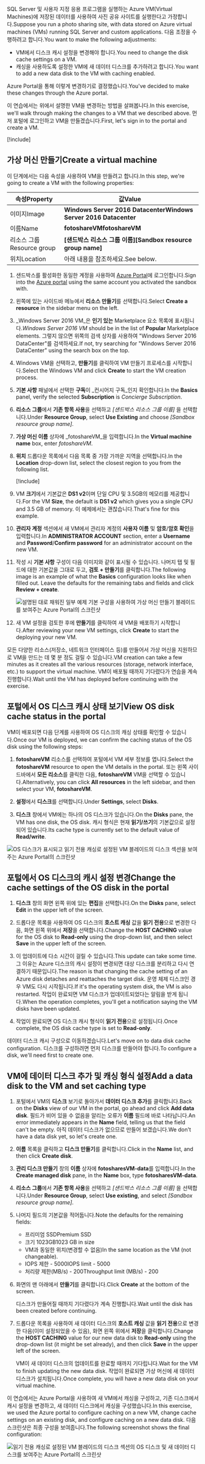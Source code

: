 
<span data-ttu-id="981c0-101">SQL Server 및 사용자 지정 응용 프로그램을 실행하는 Azure VM(Virtual Machines)에 저장된 데이터를 사용하여 사진 공유 사이트를 실행한다고 가정합니다.</span><span class="sxs-lookup"><span data-stu-id="981c0-101">Suppose you run a photo sharing site, with data stored on Azure virtual machines (VMs) running SQL Server and custom applications.</span></span> <span data-ttu-id="981c0-102">다음 조정을 수행하려고 합니다.</span><span class="sxs-lookup"><span data-stu-id="981c0-102">You want to make the following adjustments:</span></span>

- <span data-ttu-id="981c0-103">VM에서 디스크 캐시 설정을 변경해야 합니다.</span><span class="sxs-lookup"><span data-stu-id="981c0-103">You need to change the disk cache settings on a VM.</span></span>
- <span data-ttu-id="981c0-104">캐싱을 사용하도록 설정한 VM에 새 데이터 디스크를 추가하려고 합니다.</span><span class="sxs-lookup"><span data-stu-id="981c0-104">You want to add a new data disk to the VM with caching enabled.</span></span>

<span data-ttu-id="981c0-105">Azure Portal을 통해 이렇게 변경하기로 결정했습니다.</span><span class="sxs-lookup"><span data-stu-id="981c0-105">You've decided to make these changes through the Azure portal.</span></span>

<span data-ttu-id="981c0-106">이 연습에서는 위에서 설명한 VM을 변경하는 방법을 살펴봅니다.</span><span class="sxs-lookup"><span data-stu-id="981c0-106">In this exercise, we'll walk through making the changes to a VM that we described above.</span></span> <span data-ttu-id="981c0-107">먼저 포털에 로그인하고 VM을 만들겠습니다.</span><span class="sxs-lookup"><span data-stu-id="981c0-107">First, let's sign in to the portal and create a VM.</span></span>

[!include[](../../../includes/azure-sandbox-activate.md)]

## <a name="create-a-virtual-machine"></a><span data-ttu-id="981c0-108">가상 머신 만들기</span><span class="sxs-lookup"><span data-stu-id="981c0-108">Create a virtual machine</span></span>

<span data-ttu-id="981c0-109">이 단계에서는 다음 속성을 사용하여 VM을 만들려고 합니다.</span><span class="sxs-lookup"><span data-stu-id="981c0-109">In this step, we're going to create a VM with the following properties:</span></span>

| <span data-ttu-id="981c0-110">속성</span><span class="sxs-lookup"><span data-stu-id="981c0-110">Property</span></span>        | <span data-ttu-id="981c0-111">값</span><span class="sxs-lookup"><span data-stu-id="981c0-111">Value</span></span>   |
|-----------------|---------|
| <span data-ttu-id="981c0-112">이미지</span><span class="sxs-lookup"><span data-stu-id="981c0-112">Image</span></span>           | <span data-ttu-id="981c0-113">**Windows Server 2016 Datacenter**</span><span class="sxs-lookup"><span data-stu-id="981c0-113">**Windows Server 2016 Datacenter**</span></span> |
| <span data-ttu-id="981c0-114">이름</span><span class="sxs-lookup"><span data-stu-id="981c0-114">Name</span></span>            | <span data-ttu-id="981c0-115">**fotoshareVM**</span><span class="sxs-lookup"><span data-stu-id="981c0-115">**fotoshareVM**</span></span> |
| <span data-ttu-id="981c0-116">리소스 그룹</span><span class="sxs-lookup"><span data-stu-id="981c0-116">Resource group</span></span>  |   <span data-ttu-id="981c0-117">**<rgn>[샌드박스 리소스 그룹 이름]</rgn>**</span><span class="sxs-lookup"><span data-stu-id="981c0-117">**<rgn>[Sandbox resource group name]</rgn>**</span></span> |
| <span data-ttu-id="981c0-118">위치</span><span class="sxs-lookup"><span data-stu-id="981c0-118">Location</span></span>        | <span data-ttu-id="981c0-119">아래 내용을 참조하세요.</span><span class="sxs-lookup"><span data-stu-id="981c0-119">See below.</span></span> |

1. <span data-ttu-id="981c0-120">샌드박스를 활성화한 동일한 계정을 사용하여 [Azure Portal](https://portal.azure.com/triplecrownlabs.onmicrosoft.com?azure-portal=true)에 로그인합니다.</span><span class="sxs-lookup"><span data-stu-id="981c0-120">Sign into the [Azure portal](https://portal.azure.com/triplecrownlabs.onmicrosoft.com?azure-portal=true) using the same account you activated the sandbox with.</span></span>

1. <span data-ttu-id="981c0-121">왼쪽에 있는 사이드바 메뉴에서 **리소스 만들기**를 선택합니다.</span><span class="sxs-lookup"><span data-stu-id="981c0-121">Select **Create a resource** in the sidebar menu on the left.</span></span>

1. <span data-ttu-id="981c0-122">_Windows Server 2016 VM_은 **인기 있는** Marketplace 요소 목록에 표시됩니다.</span><span class="sxs-lookup"><span data-stu-id="981c0-122">_Windows Server 2016 VM_ should be in the list of **Popular** Marketplace elements.</span></span> <span data-ttu-id="981c0-123">그렇지 않으면 위쪽의 검색 상자를 사용하여 "Windows Server 2016 DataCenter"를 검색하세요.</span><span class="sxs-lookup"><span data-stu-id="981c0-123">If not, try searching for "Windows Server 2016 DataCenter" using the search box on the top.</span></span>

1. <span data-ttu-id="981c0-124">Windows VM을 선택하고, **만들기**를 클릭하여 VM 만들기 프로세스를 시작합니다.</span><span class="sxs-lookup"><span data-stu-id="981c0-124">Select the Windows VM and click **Create** to start the VM creation process.</span></span>

1. <span data-ttu-id="981c0-125">**기본 사항** 패널에서 선택한 **구독**이 _컨시어지 구독_인지 확인합니다.</span><span class="sxs-lookup"><span data-stu-id="981c0-125">In the **Basics** panel, verify the selected **Subscription** is _Concierge Subscription_.</span></span>

1. <span data-ttu-id="981c0-126">**리소스 그룹**에서 **기존 항목 사용**을 선택하고 _<rgn>[샌드박스 리소스 그룹 이름]</rgn>_ 을 선택합니다.</span><span class="sxs-lookup"><span data-stu-id="981c0-126">Under **Resource Group**, select **Use Existing** and choose _<rgn>[Sandbox resource group name]</rgn>_.</span></span>

1. <span data-ttu-id="981c0-127">**가상 머신 이름** 상자에 _fotoshareVM_을 입력합니다.</span><span class="sxs-lookup"><span data-stu-id="981c0-127">In the **Virtual machine name** box, enter _fotoshareVM_.</span></span>

1. <span data-ttu-id="981c0-128">**위치** 드롭다운 목록에서 다음 목록 중 가장 가까운 지역을 선택합니다.</span><span class="sxs-lookup"><span data-stu-id="981c0-128">In the **Location** drop-down list, select the closest region to you from the following list.</span></span>

    [!include[](../../../includes/azure-sandbox-regions-first-mention-note-friendly.md)]

1. <span data-ttu-id="981c0-129">VM **크기**에서 기본값은 **DS1 v2**이며 단일 CPU 및 3.5GB의 메모리를 제공합니다.</span><span class="sxs-lookup"><span data-stu-id="981c0-129">For the VM **Size**, the default is **DS1 v2** which gives you a single CPU and 3.5 GB of memory.</span></span> <span data-ttu-id="981c0-130">이 예제에서는 괜찮습니다.</span><span class="sxs-lookup"><span data-stu-id="981c0-130">That's fine for this example.</span></span>

1. <span data-ttu-id="981c0-131">**관리자 계정** 섹션에서 새 VM에서 관리자 계정의 **사용자 이름** 및 **암호**/**암호 확인**을 입력합니다.</span><span class="sxs-lookup"><span data-stu-id="981c0-131">In **ADMINISTRATOR ACCOUNT** section, enter a **Username** and **Password**/**Confirm password** for an administrator account on the new VM.</span></span>

1. <span data-ttu-id="981c0-132">작성 시 **기본 사항** 구성이 다음 이미지와 같이 표시될 수 있습니다. 나머지 탭 및 필드에 대한 기본값을 그대로 두고, **검토 + 만들기**를 클릭합니다.</span><span class="sxs-lookup"><span data-stu-id="981c0-132">The following image is an example of what the **Basics** configuration looks like when filled out. Leave the defaults for the remaining tabs and fields and click **Review + create**.</span></span>

    ![설명된 대로 채워진 일부 예제 기본 구성을 사용하여 가상 머신 만들기 블레이드를 보여주는 Azure Portal의 스크린샷](../media/4-basics-vm.png)

1. <span data-ttu-id="981c0-134">새 VM 설정을 검토한 후에 **만들기**를 클릭하여 새 VM을 배포하기 시작합니다.</span><span class="sxs-lookup"><span data-stu-id="981c0-134">After reviewing your new VM settings, click **Create** to start the deploying your new VM.</span></span>

<span data-ttu-id="981c0-135">모든 다양한 리소스(저장소, 네트워크 인터페이스 등)를 만들어서 가상 머신을 지원하므로 VM을 만드는 데 몇 분 정도 걸릴 수 있습니다.</span><span class="sxs-lookup"><span data-stu-id="981c0-135">VM creation can take a few minutes as it creates all the various resources (storage, network interface, etc.) to support the virtual machine.</span></span> <span data-ttu-id="981c0-136">VM이 배포될 때까지 기다렸다가 연습을 계속 진행합니다.</span><span class="sxs-lookup"><span data-stu-id="981c0-136">Wait until the VM has deployed before continuing with the exercise.</span></span>

## <a name="view-os-disk-cache-status-in-the-portal"></a><span data-ttu-id="981c0-137">포털에서 OS 디스크 캐시 상태 보기</span><span class="sxs-lookup"><span data-stu-id="981c0-137">View OS disk cache status in the portal</span></span>

<span data-ttu-id="981c0-138">VM이 배포되면 다음 단계를 사용하여 OS 디스크의 캐싱 상태를 확인할 수 있습니다.</span><span class="sxs-lookup"><span data-stu-id="981c0-138">Once our VM is deployed, we can confirm the caching status of the OS disk using the following steps:</span></span>

1. <span data-ttu-id="981c0-139">**fotoshareVM** 리소스를 선택하여 포털에서 VM 세부 정보를 엽니다.</span><span class="sxs-lookup"><span data-stu-id="981c0-139">Select the **fotoshareVM** resource to open the VM details in the portal.</span></span> <span data-ttu-id="981c0-140">또는 왼쪽 사이드바에서 **모든 리소스**를 클릭한 다음, **fotoshareVM** VM을 선택할 수 있습니다.</span><span class="sxs-lookup"><span data-stu-id="981c0-140">Alternatively, you can click **All resources** in the left sidebar, and then select your VM, **fotoshareVM**.</span></span>

1. <span data-ttu-id="981c0-141">**설정**에서 **디스크**를 선택합니다.</span><span class="sxs-lookup"><span data-stu-id="981c0-141">Under **Settings**, select **Disks**.</span></span>

1. <span data-ttu-id="981c0-142">**디스크** 창에서 VM에는 하나의 OS 디스크가 있습니다.</span><span class="sxs-lookup"><span data-stu-id="981c0-142">On the **Disks** pane, the VM has one disk, the OS disk.</span></span> <span data-ttu-id="981c0-143">캐시 형식은 현재 **읽기/쓰기**의 기본값으로 설정되어 있습니다.</span><span class="sxs-lookup"><span data-stu-id="981c0-143">Its cache type is currently set to the default value of **Read/write**.</span></span>

![OS 디스크가 표시되고 읽기 전용 캐싱로 설정된 VM 블레이드의 디스크 섹션을 보여주는 Azure Portal의 스크린샷](../media/4-os-disk-rw.PNG)

## <a name="change-the-cache-settings-of-the-os-disk-in-the-portal"></a><span data-ttu-id="981c0-145">포털에서 OS 디스크의 캐시 설정 변경</span><span class="sxs-lookup"><span data-stu-id="981c0-145">Change the cache settings of the OS disk in the portal</span></span>

1. <span data-ttu-id="981c0-146">**디스크** 창의 화면 왼쪽 위에 있는 **편집**을 선택합니다.</span><span class="sxs-lookup"><span data-stu-id="981c0-146">On the **Disks** pane, select **Edit** in the upper left of the screen.</span></span>

1. <span data-ttu-id="981c0-147">드롭다운 목록을 사용하여 OS 디스크의 **호스트 캐싱** 값을 **읽기 전용**으로 변경한 다음, 화면 왼쪽 위에서 **저장**을 선택합니다.</span><span class="sxs-lookup"><span data-stu-id="981c0-147">Change the **HOST CACHING** value for the OS disk to **Read-only** using the drop-down list, and then select **Save** in the upper left of the screen.</span></span>

1. <span data-ttu-id="981c0-148">이 업데이트에 다소 시간이 걸릴 수 있습니다.</span><span class="sxs-lookup"><span data-stu-id="981c0-148">This update can take some time.</span></span> <span data-ttu-id="981c0-149">그 이유는 Azure 디스크의 캐시 설정이 변경되면 대상 디스크를 분리하고 다시 연결하기 때문입니다.</span><span class="sxs-lookup"><span data-stu-id="981c0-149">The reason is that changing the cache setting of an Azure disk detaches and reattaches the target disk.</span></span> <span data-ttu-id="981c0-150">운영 체제 디스크인 경우 VM도 다시 시작됩니다.</span><span class="sxs-lookup"><span data-stu-id="981c0-150">If it's the operating system disk, the VM is also restarted.</span></span> <span data-ttu-id="981c0-151">작업이 완료되면 VM 디스크가 업데이트되었다는 알림을 받게 됩니다.</span><span class="sxs-lookup"><span data-stu-id="981c0-151">When the operation completes, you'll get a notification saying the VM disks have been updated.</span></span>

1. <span data-ttu-id="981c0-152">작업이 완료되면 OS 디스크 캐시 형식이 **읽기 전용**으로 설정됩니다.</span><span class="sxs-lookup"><span data-stu-id="981c0-152">Once complete, the OS disk cache type is set to **Read-only**.</span></span>

<span data-ttu-id="981c0-153">데이터 디스크 캐시 구성으로 이동하겠습니다.</span><span class="sxs-lookup"><span data-stu-id="981c0-153">Let's move on to data disk cache configuration.</span></span> <span data-ttu-id="981c0-154">디스크를 구성하려면 먼저 디스크를 만들어야 합니다.</span><span class="sxs-lookup"><span data-stu-id="981c0-154">To configure a disk, we'll need first to create one.</span></span>

## <a name="add-a-data-disk-to-the-vm-and-set-caching-type"></a><span data-ttu-id="981c0-155">VM에 데이터 디스크 추가 및 캐싱 형식 설정</span><span class="sxs-lookup"><span data-stu-id="981c0-155">Add a data disk to the VM and set caching type</span></span>

1. <span data-ttu-id="981c0-156">포털에서 VM의 **디스크** 보기로 돌아가서 **데이터 디스크 추가**를 클릭합니다.</span><span class="sxs-lookup"><span data-stu-id="981c0-156">Back on the **Disks** view of our VM in the portal, go ahead and click **Add data disk**.</span></span> <span data-ttu-id="981c0-157">필드가 비어 있을 수 없음을 알리는 오류가 **이름** 필드에 바로 나타납니다.</span><span class="sxs-lookup"><span data-stu-id="981c0-157">An error immediately appears in the **Name** field, telling us that the field can't be empty.</span></span> <span data-ttu-id="981c0-158">아직 데이터 디스크가 없으므로 만들어 보겠습니다.</span><span class="sxs-lookup"><span data-stu-id="981c0-158">We don't have a data disk yet, so let's create one.</span></span>

1. <span data-ttu-id="981c0-159">**이름** 목록을 클릭하고 **디스크 만들기**를 클릭합니다.</span><span class="sxs-lookup"><span data-stu-id="981c0-159">Click in the **Name** list, and then click **Create disk**.</span></span>

1. <span data-ttu-id="981c0-160">**관리 디스크 만들기** 창의 **이름** 상자에 **fotosharesVM-data**를 입력합니다.</span><span class="sxs-lookup"><span data-stu-id="981c0-160">In the **Create managed disk** pane, in the **Name** box, type **fotosharesVM-data**.</span></span>

1. <span data-ttu-id="981c0-161">**리소스 그룹**에서 **기존 항목 사용**을 선택하고 _<rgn>[샌드박스 리소스 그룹 이름]</rgn>_ 을 선택합니다.</span><span class="sxs-lookup"><span data-stu-id="981c0-161">Under **Resource Group**, select **Use existing**, and select _<rgn>[Sandbox resource group name]</rgn>_.</span></span>

1. <span data-ttu-id="981c0-162">나머지 필드의 기본값을 적어둡니다.</span><span class="sxs-lookup"><span data-stu-id="981c0-162">Note the defaults for the remaining fields:</span></span>
    - <span data-ttu-id="981c0-163">프리미엄 SSD</span><span class="sxs-lookup"><span data-stu-id="981c0-163">Premium SSD</span></span>
    - <span data-ttu-id="981c0-164">크기 1023GB</span><span class="sxs-lookup"><span data-stu-id="981c0-164">1023 GB in size</span></span>
    - <span data-ttu-id="981c0-165">VM과 동일한 위치(변경할 수 없음)</span><span class="sxs-lookup"><span data-stu-id="981c0-165">In the same location as the VM (not changeable).</span></span>
    - <span data-ttu-id="981c0-166">IOPS 제한 - 5000</span><span class="sxs-lookup"><span data-stu-id="981c0-166">IOPS limit - 5000</span></span>
    - <span data-ttu-id="981c0-167">처리량 제한(MB/s) - 200</span><span class="sxs-lookup"><span data-stu-id="981c0-167">Throughput limit (MB/s) - 200</span></span>

1. <span data-ttu-id="981c0-168">화면의 맨 아래에서 **만들기**를 클릭합니다.</span><span class="sxs-lookup"><span data-stu-id="981c0-168">Click **Create** at the bottom of the screen.</span></span> 

    <span data-ttu-id="981c0-169">디스크가 만들어질 때까지 기다렸다가 계속 진행합니다.</span><span class="sxs-lookup"><span data-stu-id="981c0-169">Wait until the disk has been created before continuing.</span></span>

1. <span data-ttu-id="981c0-170">드롭다운 목록을 사용하여 새 데이터 디스크의 **호스트 캐싱** 값을 **읽기 전용**으로 변경한 다음(이미 설정되었을 수 있음), 화면 왼쪽 위에서 **저장**을 클릭합니다.</span><span class="sxs-lookup"><span data-stu-id="981c0-170">Change the **HOST CACHING** value for our new data disk to **Read-only** using the drop-down list (it might be set already), and then click **Save** in the upper left of the screen.</span></span>

    <span data-ttu-id="981c0-171">VM이 새 데이터 디스크의 업데이트를 완료할 때까지 기다립니다.</span><span class="sxs-lookup"><span data-stu-id="981c0-171">Wait for the VM to finish updating the new data disk.</span></span> <span data-ttu-id="981c0-172">작업이 완료되면 가상 머신에 새 데이터 디스크가 설치됩니다.</span><span class="sxs-lookup"><span data-stu-id="981c0-172">Once complete, you will have a new data disk on your virtual machine.</span></span>

<span data-ttu-id="981c0-173">이 연습에서는 Azure Portal을 사용하여 새 VM에서 캐싱을 구성하고, 기존 디스크에서 캐시 설정을 변경하고, 새 데이터 디스크에서 캐싱을 구성했습니다.</span><span class="sxs-lookup"><span data-stu-id="981c0-173">In this exercise, we used the Azure portal to configure caching on a new VM, change cache settings on an existing disk, and configure caching on a new data disk.</span></span> <span data-ttu-id="981c0-174">다음 스크린샷은 최종 구성을 보여줍니다.</span><span class="sxs-lookup"><span data-stu-id="981c0-174">The following screenshot shows the final configuration:</span></span>

![읽기 전용 캐싱로 설정된 VM 블레이드의 디스크 섹션의 OS 디스크 및 새 데이터 디스크를 보여주는 Azure Portal의 스크린샷](../media/disks-final-config-portal.PNG)

